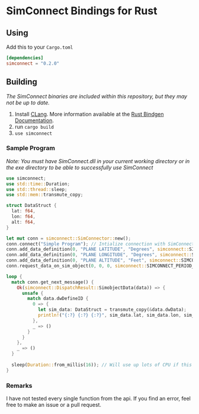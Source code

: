 # SimConnect Bindings for Rust
## Using
Add this to your `Cargo.toml`
```toml
[dependencies]
simconnect = "0.2.0"
```

## Building
*The SimConnect binaries are included within this repository, but they may not be up to date.*

1. Install [CLang](https://clang.llvm.org/get_started.html). More information available at the [Rust Bindgen Documentation](https://rust-lang.github.io/rust-bindgen/requirements.html).
2. run `cargo build`
3. `use simconnect`

### Sample Program
*Note: You must have SimConnect.dll in your current working directory or in the exe directory to be able to successfully use SimConnect*
```rust
use simconnect;
use std::time::Duration;
use std::thread::sleep;
use std::mem::transmute_copy;

struct DataStruct {
  lat: f64,
  lon: f64,
  alt: f64,
}

let mut conn = simconnect::SimConnector::new();
conn.connect("Simple Program"); // Intialize connection with SimConnect
conn.add_data_definition(0, "PLANE LATITUDE", "Degrees", simconnect::SIMCONNECT_DATATYPE_SIMCONNECT_DATATYPE_FLOAT64, u32::MAX); // Assign a sim variable to a client defined id
conn.add_data_definition(0, "PLANE LONGITUDE", "Degrees", simconnect::SIMCONNECT_DATATYPE_SIMCONNECT_DATATYPE_FLOAT64, u32::MAX);
conn.add_data_definition(0, "PLANE ALTITUDE", "Feet", simconnect::SIMCONNECT_DATATYPE_SIMCONNECT_DATATYPE_FLOAT64, u32::MAX); //define_id, units, data_type, datum_id
conn.request_data_on_sim_object(0, 0, 0, simconnect::SIMCONNECT_PERIOD_SIMCONNECT_PERIOD_SIM_FRAME, 0, 0, 0, 0); //request_id, define_id, object_id (user), period, falgs, origin, interval, limit - tells simconnect to send data for the defined id and on the user aircraft

loop {
  match conn.get_next_message() {
    Ok(simconnect::DispatchResult::SimobjectData(data)) => {
      unsafe {
        match data.dwDefineID {
          0 => {
            let sim_data: DataStruct = transmute_copy(&data.dwData);
            println!("{:?} {:?} {:?}", sim_data.lat, sim_data.lon, sim_data.alt);
          },
          _ => ()
        }
      }
    },
    _ => ()
  }
  
  sleep(Duration::from_millis(16)); // Will use up lots of CPU if this is not included, as get_next_message() is non-blocking
}
```
### Remarks
I have not tested every single function from the api. If you find an error, feel free to make an issue or a pull request.
